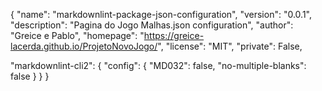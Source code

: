 {
  "name": "markdownlint-package-json-configuration",
  "version": "0.0.1",
  "description": "Pagina do Jogo Malhas.json configuration",
  "author": "Greice e Pablo",
  "homepage": "https://greice-lacerda.github.io/ProjetoNovoJogo/",
  "license": "MIT",
  "private": False,

  "markdownlint-cli2": {
    "config": {
      "MD032": false,
      "no-multiple-blanks": false
    }
  }
}